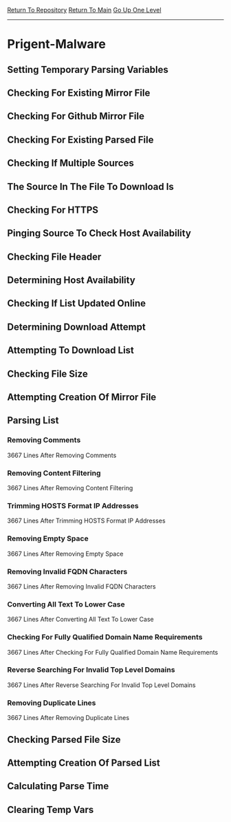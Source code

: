 [Return To Repository](https://github.com/deathbybandaid/piholeparser/)
[Return To Main](https://github.com/deathbybandaid/piholeparser/blob/master/RecentRunLogs/Mainlog.md)
[Go Up One Level](https://github.com/deathbybandaid/piholeparser/blob/master/RecentRunLogs/TopLevelScripts/30-Processing-External-Blacklists.md)
____________________________________
# Prigent-Malware
## Setting Temporary Parsing Variables
## Checking For Existing Mirror File
## Checking For Github Mirror File
## Checking For Existing Parsed File
## Checking If Multiple Sources
## The Source In The File To Download Is
## Checking For HTTPS
## Pinging Source To Check Host Availability
## Checking File Header
## Determining Host Availability
## Checking If List Updated Online
## Determining Download Attempt
## Attempting To Download List
## Checking File Size
## Attempting Creation Of Mirror File
## Parsing List
### Removing Comments
3667 Lines After Removing Comments
### Removing Content Filtering
3667 Lines After Removing Content Filtering
### Trimming HOSTS Format IP Addresses
3667 Lines After Trimming HOSTS Format IP Addresses
### Removing Empty Space
3667 Lines After Removing Empty Space
### Removing Invalid FQDN Characters
3667 Lines After Removing Invalid FQDN Characters
### Converting All Text To Lower Case
3667 Lines After Converting All Text To Lower Case
### Checking For Fully Qualified Domain Name Requirements
3667 Lines After Checking For Fully Qualified Domain Name Requirements
### Reverse Searching For Invalid Top Level Domains
3667 Lines After Reverse Searching For Invalid Top Level Domains
### Removing Duplicate Lines
3667 Lines After Removing Duplicate Lines
## Checking Parsed File Size
## Attempting Creation Of Parsed List
## Calculating Parse Time
## Clearing Temp Vars
